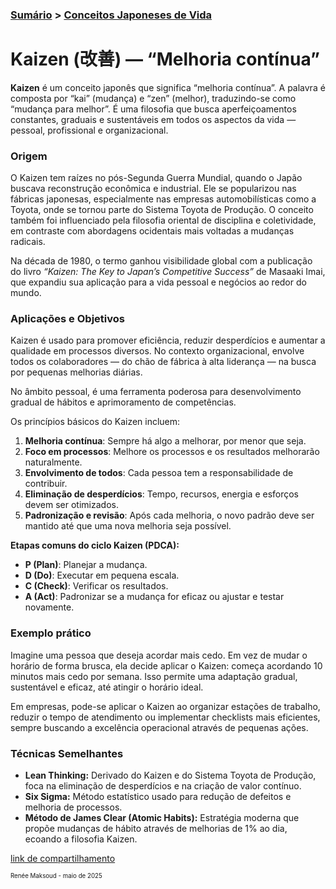 ### [Sumário](<https://maksoud.github.io/Sumário>) > [Conceitos Japoneses de Vida](<https://maksoud.github.io/Mente%20e%20Estudos/Conceitos%20Japoneses%20de%20Vida>)

# **Kaizen (改善) — “Melhoria contínua”**

**Kaizen** é um conceito japonês que significa “melhoria contínua”. A palavra é composta por “kai” (mudança) e “zen” (melhor), traduzindo-se como “mudança para melhor”. É uma filosofia que busca aperfeiçoamentos constantes, graduais e sustentáveis em todos os aspectos da vida — pessoal, profissional e organizacional.

### Origem

O Kaizen tem raízes no pós-Segunda Guerra Mundial, quando o Japão buscava reconstrução econômica e industrial. Ele se popularizou nas fábricas japonesas, especialmente nas empresas automobilísticas como a Toyota, onde se tornou parte do Sistema Toyota de Produção. O conceito também foi influenciado pela filosofia oriental de disciplina e coletividade, em contraste com abordagens ocidentais mais voltadas a mudanças radicais.

Na década de 1980, o termo ganhou visibilidade global com a publicação do livro _“Kaizen: The Key to Japan’s Competitive Success”_ de Masaaki Imai, que expandiu sua aplicação para a vida pessoal e negócios ao redor do mundo.

### Aplicações e Objetivos

Kaizen é usado para promover eficiência, reduzir desperdícios e aumentar a qualidade em processos diversos. No contexto organizacional, envolve todos os colaboradores — do chão de fábrica à alta liderança — na busca por pequenas melhorias diárias.

No âmbito pessoal, é uma ferramenta poderosa para desenvolvimento gradual de hábitos e aprimoramento de competências.

Os princípios básicos do Kaizen incluem:

1. **Melhoria contínua**: Sempre há algo a melhorar, por menor que seja.
2. **Foco em processos**: Melhore os processos e os resultados melhorarão naturalmente.
3. **Envolvimento de todos**: Cada pessoa tem a responsabilidade de contribuir.
4. **Eliminação de desperdícios**: Tempo, recursos, energia e esforços devem ser otimizados.
5. **Padronização e revisão**: Após cada melhoria, o novo padrão deve ser mantido até que uma nova melhoria seja possível.

**Etapas comuns do ciclo Kaizen (PDCA):**

- **P (Plan)**: Planejar a mudança.
- **D (Do)**: Executar em pequena escala.
- **C (Check)**: Verificar os resultados.
- **A (Act)**: Padronizar se a mudança for eficaz ou ajustar e testar novamente.

### Exemplo prático

Imagine uma pessoa que deseja acordar mais cedo. Em vez de mudar o horário de forma brusca, ela decide aplicar o Kaizen: começa acordando 10 minutos mais cedo por semana. Isso permite uma adaptação gradual, sustentável e eficaz, até atingir o horário ideal.

Em empresas, pode-se aplicar o Kaizen ao organizar estações de trabalho, reduzir o tempo de atendimento ou implementar checklists mais eficientes, sempre buscando a excelência operacional através de pequenas ações.

### Técnicas Semelhantes

- **Lean Thinking:** Derivado do Kaizen e do Sistema Toyota de Produção, foca na eliminação de desperdícios e na criação de valor contínuo.
- **Six Sigma:** Método estatístico usado para redução de defeitos e melhoria de processos.
- **Método de James Clear (Atomic Habits):** Estratégia moderna que propõe mudanças de hábito através de melhorias de 1% ao dia, ecoando a filosofia Kaizen.


[link de compartilhamento](<https://maksoud.github.io/Mente%20e%20Estudos/Kaizen>)

<sup><sub>
Renée Maksoud - maio de 2025
</sub></sup>